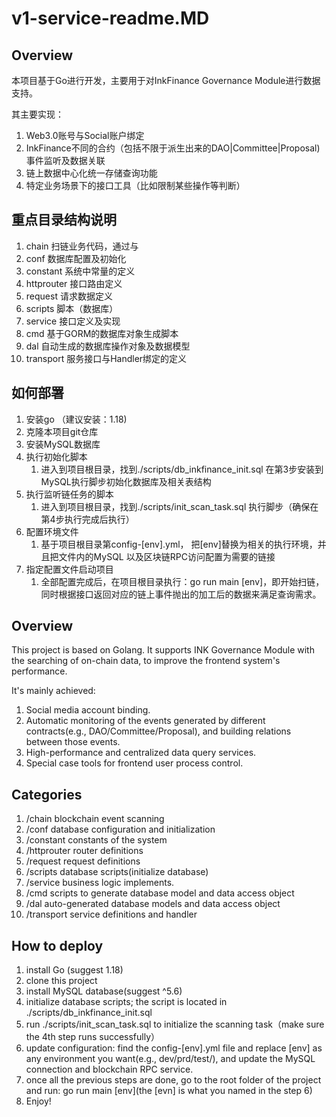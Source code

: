 # v1-service-readme.MD

## Overview

本项目基于Go进行开发，主要用于对InkFinance Governance Module进行数据支持。

其主要实现：

1. Web3.0账号与Social账户绑定
2. InkFinance不同的合约（包括不限于派生出来的DAO|Committee|Proposal)事件监听及数据关联
3. 链上数据中心化统一存储查询功能
4. 特定业务场景下的接口工具（比如限制某些操作等判断）

## 重点目录结构说明

1. chain 扫链业务代码，通过与
2. conf 数据库配置及初始化
3. constant 系统中常量的定义
4. httprouter 接口路由定义
5. request 请求数据定义
6. scripts 脚本（数据库）
7. service 接口定义及实现
8. cmd 基于GORM的数据库对象生成脚本
9. dal 自动生成的数据库操作对象及数据模型
10. transport 服务接口与Handler绑定的定义

## 如何部署

1. 安装go （建议安装：1.18)
2. 克隆本项目git仓库
3. 安装MySQL数据库
4. 执行初始化脚本
    1. 进入到项目根目录，找到./scripts/db_inkfinance_init.sql 在第3步安装到MySQL执行脚步初始化数据库及相关表结构
5. 执行监听链任务的脚本
    1. 进入到项目根目录，找到./scripts/init_scan_task.sql 执行脚步（确保在第4步执行完成后执行）
6. 配置环境文件
    1. 基于项目根目录第config-[env].yml， 把[env]替换为相关的执行环境，并且把文件内的MySQL 以及区块链RPC访问配置为需要的链接
7. 指定配置文件启动项目
    1. 全部配置完成后，在项目根目录执行：go run main [env]，即开始扫链，同时根据接口返回对应的链上事件抛出的加工后的数据来满足查询需求。



## Overview

This project is based on Golang. It supports INK Governance Module with the searching of on-chain data, to improve the frontend system's performance.

It's mainly achieved:


1. Social media account binding.
2. Automatic monitoring of the events generated by different contracts(e.g., DAO/Committee/Proposal), and building relations between those events.
3. High-performance and centralized data query services.
4. Special case tools for frontend user process control.


## Categories
1. /chain blockchain event scanning
2. /conf database configuration and initialization
3. /constant constants of the system
4. /httprouter router definitions
5. /request request definitions
6. /scripts database scripts(initialize database)
7. /service business logic implements.
8. /cmd scripts to generate database model and data access object
9. /dal auto-generated database models and data access object
10. /transport service definitions and handler

## How to deploy

1. install Go (suggest 1.18)
2. clone this project
3. install MySQL database(suggest ^5.6)
4. initialize database scripts; the script is located in ./scripts/db_inkfinance_init.sql 
5. run ./scripts/init_scan_task.sql to initialize the scanning task（make sure the 4th step runs successfully）
6. update configuration: find the config-[env].yml file and replace [env] as any environment you want(e.g., dev/prd/test/), and update the MySQL connection and blockchain RPC service.
7. once all the previous steps are done, go to the root folder of the project and run: go run main [env](the [evn] is what you named in the step 6)
8. Enjoy!

